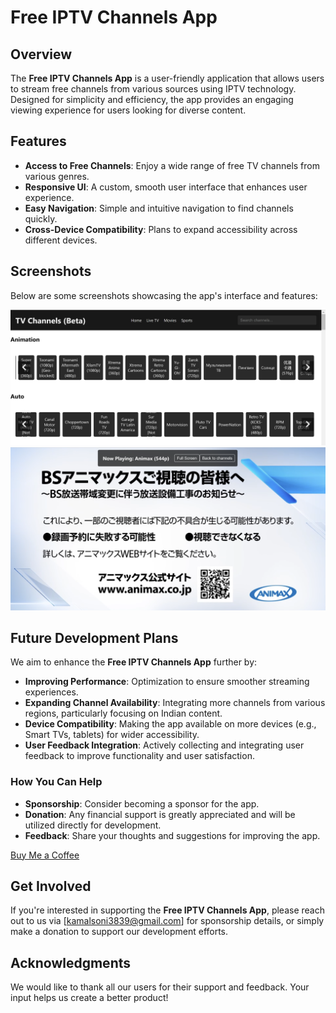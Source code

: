 
# Free IPTV Channels App

## Overview

The **Free IPTV Channels App** is a user-friendly application that allows users to stream free channels from various sources using IPTV technology. Designed for simplicity and efficiency, the app provides an engaging viewing experience for users looking for diverse content.

## Features

- **Access to Free Channels**: Enjoy a wide range of free TV channels from various genres.
- **Responsive UI**: A custom, smooth user interface that enhances user experience.
- **Easy Navigation**: Simple and intuitive navigation to find channels quickly.
- **Cross-Device Compatibility**: Plans to expand accessibility across different devices.

## Screenshots

Below are some screenshots showcasing the app's interface and features:

![Home Screen](screenshot1.png) <!-- Replace with actual screenshot path -->
![Video Player](screenshot3.png) <!-- Replace with actual screenshot path -->

## Future Development Plans

We aim to enhance the **Free IPTV Channels App** further by:

- **Improving Performance**: Optimization to ensure smoother streaming experiences.
- **Expanding Channel Availability**: Integrating more channels from various regions, particularly focusing on Indian content.
- **Device Compatibility**: Making the app available on more devices (e.g., Smart TVs, tablets) for wider accessibility.
- **User Feedback Integration**: Actively collecting and integrating user feedback to improve functionality and user satisfaction.

### How You Can Help

- **Sponsorship**: Consider becoming a sponsor for the app.
- **Donation**: Any financial support is greatly appreciated and will be utilized directly for development.
- **Feedback**: Share your thoughts and suggestions for improving the app.

[Buy Me a Coffee](https://www.buymeacoffee.com/kamalsoni)

## Get Involved

If you're interested in supporting the **Free IPTV Channels App**, please reach out to us via [kamalsoni3839@gmail.com] for sponsorship details, or simply make a donation to support our development efforts.



## Acknowledgments

We would like to thank all our users for their support and feedback. Your input helps us create a better product!


